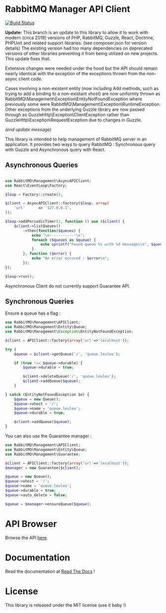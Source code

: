 # RabbitMQ Manager API Client

[![Build Status](https://secure.travis-ci.org/alchemy-fr/RabbitMQ-Management-API-Client.png?branch=master)](https://travis-ci.org/alchemy-fr/RabbitMQ-Management-API-Client)

**Update:** This branch is an update to this library to allow it to work with modern (circa 2019) versions of
PHP, RabbitMQ, Guzzle, React, Doctrine, PHPUnit and related support libraries. (see composer.json for 
version details) The existing version had too many dependencies on deprecated versions of other libraries
preventing it from being utilized on new projects.  This update fixes that. 
 
Extensive changes were needed under the hood but the API should remain nearly 
identical with the exception of the exceptions thrown from the non-async client code.  

Cases involving a non-existent entity (now including Add methods, such as trying to add a binding to a 
non-existant vhost) are now uniformly thrown as RabbitMQ&#92;Management&#92;Exception&#92;EntityNotFoundException
where previously some were RabbitMQ&#92;Management&#92;Exception&#92;RuntimeException.   Other exceptions from the 
underlying Guzzle library are now passed through as GuzzleHttp&#92;Exception&#92;ClientException rather than
GuzzleHttp&#92;Exception&#92;RequestException due to changes in Guzzle. 

*(end update message)*

This library is intended to help management of RabbitMQ server in an application.
It provides two ways to query RabbitMQ : Synchronous query with Guzzle and
Asynchronous query with React.

## Asynchronous Queries

```php

use RabbitMQ\Management\AsyncAPIClient;
use React\EventLoop\Factory;

$loop = Factory::create();

$client = AsyncAPIClient::factory($loop, array(
    'url'      => '127.0.0.1',
));

$loop->addPeriodicTimer(1, function () use ($client) {
    $client->listQueues()
        ->then(function($queues) {
            echo "\n------------\n";
            foreach ($queues as $queue) {
                echo sprintf("Found queue %s with %d messages\n", $queue->name, $queue->messages);
            }
        }, function ($error) {
            echo "An error occured : $error\n";
        });
});

$loop->run();
```

Asynchronous Client do not currently support Guarantee API.

## Synchronous Queries

Ensure a queue has a flag :

```php
use RabbitMQ\Management\APIClient;
use RabbitMQ\Management\Entity\Queue;
use RabbitMQ\Management\Exception\EntityNotFoundException;

$client = APIClient::factory(array('url'=>'localhost'));

try {
    $queue = $client->getQueue('/', 'queue.leuleu');

    if (true !== $queue->durable) {
        $queue->durable = true;

        $client->deleteQueue('/', 'queue.leuleu');
        $client->addQueue($queue);
    }

} catch (EntityNotFoundException $e) {
    $queue = new Queue();
    $queue->vhost = '/';
    $queue->name = 'queue.leuleu';
    $queue->durable = true;

    $client->addQueue($queue);
}
```

You can also use the Guarantee manager :

```php
use RabbitMQ\Management\APIClient;
use RabbitMQ\Management\Entity\Queue;
use RabbitMQ\Management\Guarantee;

$client = APIClient::factory(array('url'=>'localhost'));
$manager = new Guarantee($client);

$queue = new Queue();
$queue->vhost = '/';
$queue->name = 'queue.leuleu';
$queue->durable = true;
$queue->auto_delete = false;

$queue = $manager->ensureQueue($queue);
```

# API Browser

Browse the API [here](https://rabbitmq-management-api-client.readthedocs.org/en/latest/_static/API/).

# Documentation

Read the documentation at [Read The Docs](https://rabbitmq-management-api-client.readthedocs.org) !

# License

This library is released under the MIT license (use it baby !)



